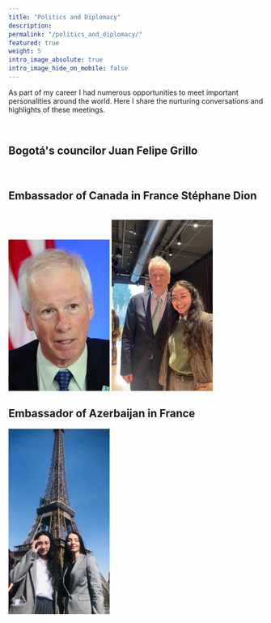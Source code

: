 ```yaml
---
title: "Politics and Diplomacy"
description:
permalink: "/politics_and_diplomacy/"
featured: true
weight: 5
intro_image_absolute: true
intro_image_hide_on_mobile: false
---
```


As part of my career I had numerous opportunities to meet important personalities around the world. Here I share the nurturing conversations and highlights of these meetings.

<br>

## Bogotá's councilor Juan Felipe Grillo

<br>

## Embassador of Canada in France Stéphane Dion

<br>

<img src='/images/france/Canadian_emb_StephaneDion.jpg' width=200 aligned=center>

<img src='/images/france/embassador_sof.jpeg' width=200 aligned=center>
 <br>

## Embassador of Azerbaijan in France <br>

<img src='/images/azerbaijan/az_embassy.png' width=200 aligned=center>
